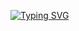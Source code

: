[![Typing SVG](https://readme-typing-svg.herokuapp.com?color=%2336BCF7&lines=Zabrodivshiy+kivi+)](https://git.io/typing-svg)
